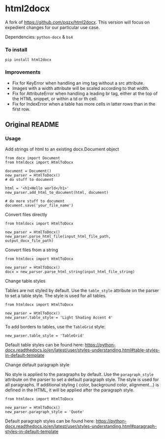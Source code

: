 # html2docx
A fork of https://github.com/pqzx/html2docx.  This version will focus on expedient changes for our particular use case.

Dependencies: `python-docx` & `bs4`

### To install

`pip install html2docx`

### Improvements

- Fix for KeyError when handling an img tag without a src attribute.
- Images with a width attribute will be scaled according to that width.
- Fix for AttributeError when handling a leading br tag, either at the top of the HTML snippet, or within a td or th cell.
- Fix for IndexError when a table has more cells in latter rows than in the first row.

## Original README

### Usage

Add strings of html to an existing docx.Document object

```
from docx import Document
from htmldocx import HtmlToDocx

document = Document()
new_parser = HtmlToDocx()
# do stuff to document

html = '<h1>Hello world</h1>'
new_parser.add_html_to_document(html, document)

# do more stuff to document
document.save('your_file_name')
```

Convert files directly

```
from htmldocx import HtmlToDocx

new_parser = HtmlToDocx()
new_parser.parse_html_file(input_html_file_path, output_docx_file_path)
```

Convert files from a string

```
from htmldocx import HtmlToDocx

new_parser = HtmlToDocx()
docx = new_parser.parse_html_string(input_html_file_string)
```

Change table styles

Tables are not styled by default. Use the `table_style` attribute on the parser to set a table
style. The style is used for all tables.

```
from htmldocx import HtmlToDocx

new_parser = HtmlToDocx()
new_parser.table_style = 'Light Shading Accent 4'
```

To add borders to tables, use the `TableGrid` style:

```
new_parser.table_style = 'TableGrid'
```

Default table styles can be found
here: https://python-docx.readthedocs.io/en/latest/user/styles-understanding.html#table-styles-in-default-template

Change default paragraph style

No style is applied to the paragraphs by default. Use the `paragraph_style` attribute on the parser
to set a default paragraph style. The style is used for all paragraphs. If additional styling (
color, background color, alignment...) is defined in the HTML, it will be applied after the
paragraph style.

```
from htmldocx import HtmlToDocx

new_parser = HtmlToDocx()
new_parser.paragraph_style = 'Quote'
```

Default paragraph styles can be found
here: https://python-docx.readthedocs.io/en/latest/user/styles-understanding.html#paragraph-styles-in-default-template

